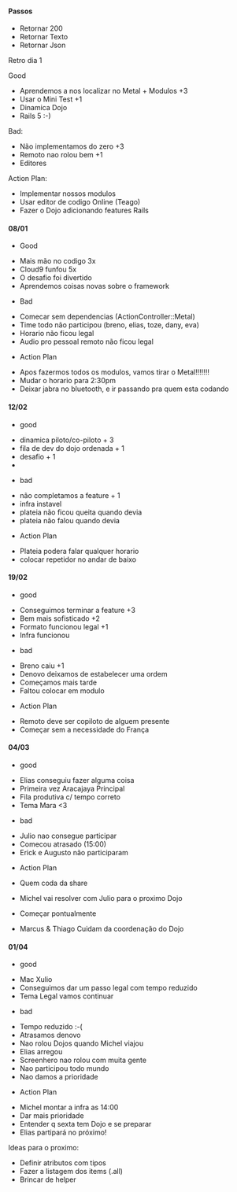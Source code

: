 #### Passos

- Retornar 200
- Retornar Texto
- Retornar Json

Retro dia 1

Good

- Aprendemos a nos localizar no Metal + Modulos +3
- Usar o Mini Test +1
- Dinamica Dojo
- Rails 5 :-)

Bad:

- Não implementamos do zero +3
- Remoto nao rolou bem +1
- Editores

Action Plan:

- Implementar nossos modulos
- Usar editor de codigo Online (Teago)
- Fazer o Dojo adicionando features Rails

#### 08/01

- Good

* Mais mão no codigo 3x
* Cloud9 funfou 5x
* O desafio foi divertido
* Aprendemos coisas novas sobre o framework

- Bad

* Comecar sem dependencias (ActionController::Metal)
* Time todo não participou (breno, elias, toze, dany, eva)
* Horario não ficou legal
* Audio pro pessoal remoto não ficou legal

- Action Plan

* Apos fazermos todos os modulos, vamos tirar o Metal!!!!!!!
* Mudar o horario para 2:30pm
* Deixar jabra no bluetooth, e ir passando pra quem esta codando
 
#### 12/02

- good
* dinamica piloto/co-piloto + 3
* fila de dev do dojo ordenada + 1
* desafio + 1
* 

- bad
* não completamos a feature + 1
* infra instavel
* plateia não ficou queita quando devia
* plateia não falou quando devia

- Action Plan

* Plateia podera falar qualquer horario
* colocar repetidor no andar de baixo

#### 19/02 

- good
 
* Conseguimos terminar a feature +3
* Bem mais sofisticado +2
* Formato funcionou legal +1
* Infra funcionou


- bad

* Breno caiu +1
* Denovo deixamos de estabelecer uma ordem
* Começamos mais tarde
* Faltou colocar em modulo
 
- Action Plan

* Remoto deve ser copiloto de alguem presente
* Começar sem a necessidade do França

#### 04/03


- good

* Elias conseguiu fazer alguma coisa
* Primeira vez Aracajaya Principal
* Fila produtiva c/ tempo correto
* Tema Mara <3
 
- bad

* Julio nao consegue participar
* Comecou atrasado (15:00)
* Erick e Augusto não participaram

- Action Plan

- Quem coda da share 
- Michel vai resolver com Julio para o proximo Dojo
- Começar pontualmente
- Marcus & Thiago Cuidam da coordenação do Dojo


#### 01/04

- good

* Mac Xulio
* Conseguimos dar um passo legal com tempo reduzido
* Tema Legal vamos continuar

- bad

* Tempo reduzido :-(
* Atrasamos denovo
* Nao rolou Dojos quando Michel viajou
* Elias arregou
* Screenhero nao rolou com muita gente
* Nao participou todo mundo
* Nao damos a prioridade

- Action Plan

* Michel montar a infra as 14:00
* Dar mais prioridade 
* Entender q sexta tem Dojo e se preparar
* Elias partipará no próximo!

Ideas para o proximo:

- Definir atributos com tipos
- Fazer a listagem dos items (.all)
- Brincar de helper 




